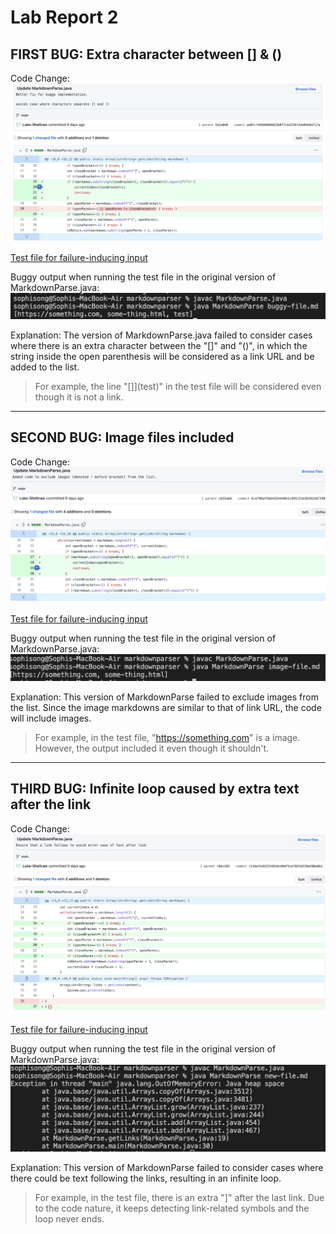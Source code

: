 # Lab Report 2

## FIRST BUG: Extra character between [] & () 
Code Change:
![Image](bugfix1.png)

[Test file for failure-inducing input](https://github.com/Luke-Sheltraw/markdown-parser/commit/5c6788e3d730249f551e486c65ba7791108f6565)

Buggy output when running the test file in the original version of MarkdownParse.java:
![Image](buggyoutput1.png)

Explanation:
The version of MarkdownParse.java failed to consider cases where there is an extra character between the "[]" and "()", in which the string inside the open parenthesis will be considered as a link URL and be added to the list. 

>For example, the line "[]](test)" in the test file will be considered even though it is not a link.
---
## SECOND BUG: Image files included
Code Change:
![Image](bugfix3.png)

[Test file for failure-inducing input](https://github.com/Luke-Sheltraw/markdown-parser/commit/c632abb0bb92bba407beb855cd33a3590394764b)

Buggy output when running the test file in the original version of MarkdownParse.java:
![Image](buggyoutput2.png)

Explanation:
This version of MarkdownParse failed to exclude images from the list. Since the image markdowns are similar to that of link URL, the code will include images.

>For example, in the test file, "https://something.com" is a image. However, the output included it even though it shouldn't.
---
## THIRD BUG: Infinite loop caused by extra text after the link
Code Change:
![Image](bugfix2.png)

[Test file for failure-inducing input](https://github.com/Luke-Sheltraw/markdown-parser/commit/c0ec2021c551959d066001ce0e3a9c412b2c6604)

Buggy output when running the test file in the original version of MarkdownParse.java:
![Image](buggyoutput3.png)

Explanation:
This version of MarkdownParse failed to consider cases where there could be text following the links, resulting in an infinite loop.

>For example, in the test file, there is an extra "]" after the last link. Due to the code nature, it keeps detecting link-related symbols and the loop never ends.